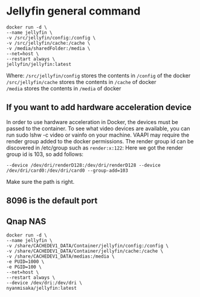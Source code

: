 # Jellyfin general command
```
docker run -d \
--name jellyfin \
-v /src/jellyfin/config:/config \
-v /src/jellyfin/cache:/cache \
-v /media/sharedFolder:/media \
--net=host \
--restart always \
jellyfin/jellyfin:latest
```
Where:
`/src/jellyfin/config` stores the contents in `/config` of the docker  
`/src/jellyfin/cache` stores the contents in `/cache` of docker  
`/media` stores the contents in `/media` of docker  

## If you want to add hardware acceleration device
In order to use hardware acceleration in Docker, the devices must be passed to the container. To see what video devices are available, you can run sudo lshw -c video or vainfo on your machine. VAAPI may require the render group added to the docker permissions. The render group id can be discovered in /etc/group such as `render:x:122`: 
Here we got the render group id is 103, so add follows:
```
--device /dev/dri/renderD128:/dev/dri/renderD128 --device /dev/dri/card0:/dev/dri/card0 --group-add=103
```
Make sure the path is right.

## 8096 is the default port

## Qnap NAS

```
docker run -d \
--name jellyfin \
-v /share/CACHEDEV1_DATA/Container/jellyfin/config:/config \
-v /share/CACHEDEV1_DATA/Container/jellyfin/cache:/cache \
-v /share/CACHEDEV1_DATA/medias:/media \
-e PUID=1000 \
-e PGID=100 \
--net=host \
--restart always \
--device /dev/dri:/dev/dri \
nyanmisaka/jellyfin:latest
```
